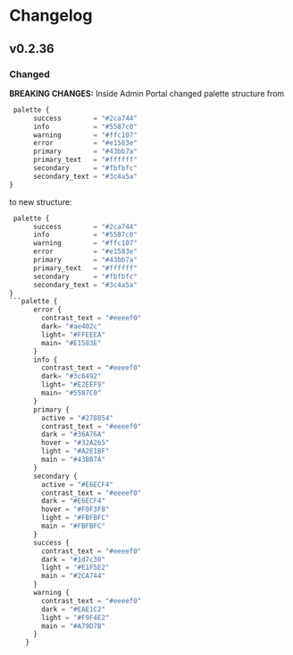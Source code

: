 # Changelog

## v0.2.36

### Changed

**BREAKING CHANGES:**
Inside Admin Portal changed palette structure from

```tf
 palette {
      success        = "#2ca744"
      info           = "#5587c0"
      warning        = "#ffc107"
      error          = "#e1583e"
      primary        = "#43bb7a"
      primary_text   = "#ffffff"
      secondary      = "#fbfbfc"
      secondary_text = "#3c4a5a"
}
```

to new structure:

````tf
 palette {
      success        = "#2ca744"
      info           = "#5587c0"
      warning        = "#ffc107"
      error          = "#e1583e"
      primary        = "#43bb7a"
      primary_text   = "#ffffff"
      secondary      = "#fbfbfc"
      secondary_text = "#3c4a5a"
}
```palette {
      error {
        contrast_text = "#eeeef0"
        dark= "#ae402c"
        light= "#FFEEEA"
        main= "#E1583E"
      }
      info {
        contrast_text = "#eeeef0"
        dark= "#3c6492"
        light= "#E2EEF9"
        main= "#5587C0"
      }
      primary {
        active = "#278854"
        contrast_text = "#eeeef0"
        dark = "#36A76A"
        hover = "#32A265"
        light = "#A2E1BF"
        main = "#43BB7A"
      }
      secondary {
        active = "#E6ECF4"
        contrast_text = "#eeeef0"
        dark = "#E6ECF4"
        hover = "#F0F3F8"
        light = "#FBFBFC"
        main = "#FBFBFC"
      }
      success {
        contrast_text = "#eeeef0"
        dark = "#1d7c30"
        light = "#E1F5E2"
        main = "#2CA744"
      }
      warning {
        contrast_text = "#eeeef0"
        dark = "#EAE1C2"
        light = "#F9F4E2"
        main = "#A79D7B"
      }
    }
````

